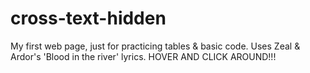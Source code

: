 # cross-text-hidden
My first web page, just for practicing tables &amp; basic code. Uses Zeal &amp; Ardor's 'Blood in the river' lyrics.
HOVER AND CLICK AROUND!!!
